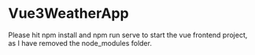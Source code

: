 # Vue3WeatherApp

Please hit npm install and npm run serve to start the vue frontend project, as I have removed the node_modules folder.
